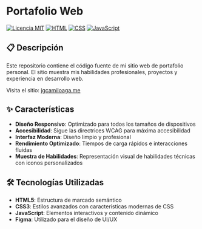 # Portafolio Web

[![Licencia MIT](https://img.shields.io/badge/Licencia-MIT-green.svg)](https://choosealicense.com/licenses/mit/)
[![HTML](https://img.shields.io/badge/HTML-10.5%25-orange)](https://developer.mozilla.org/es/docs/Web/HTML)
[![CSS](https://img.shields.io/badge/CSS-54.7%25-blue)](https://developer.mozilla.org/es/docs/Web/CSS)
[![JavaScript](https://img.shields.io/badge/JavaScript-34.8%25-yellow)](https://developer.mozilla.org/es/docs/Web/JavaScript)

## 📋 Descripción

Este repositorio contiene el código fuente de mi sitio web de portafolio personal. El sitio muestra mis habilidades profesionales, proyectos y experiencia en desarrollo web.

Visita el sitio: [jgcamiloaga.me](https://jgcamiloaga.me)

## ✨ Características

- **Diseño Responsivo**: Optimizado para todos los tamaños de dispositivos
- **Accesibilidad**: Sigue las directrices WCAG para máxima accesibilidad
- **Interfaz Moderna**: Diseño limpio y profesional
- **Rendimiento Optimizado**: Tiempos de carga rápidos e interacciones fluidas
- **Muestra de Habilidades**: Representación visual de habilidades técnicas con iconos personalizados

## 🛠️ Tecnologías Utilizadas

- **HTML5**: Estructura de marcado semántico
- **CSS3**: Estilos avanzados con características modernas de CSS
- **JavaScript**: Elementos interactivos y contenido dinámico
- **Figma**: Utilizado para el diseño de UI/UX
